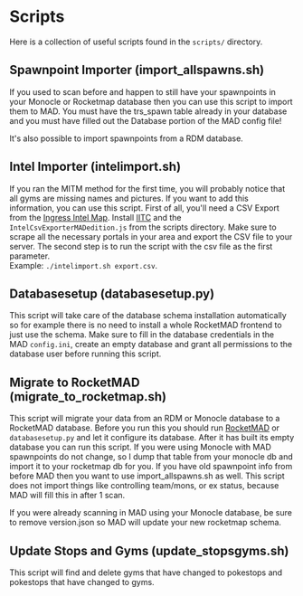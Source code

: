 # Scripts

Here is a collection of useful scripts found in the `scripts/` directory.

## Spawnpoint Importer (import_allspawns.sh)

If you used to scan before and happen to still have your spawnpoints in your Monocle or Rocketmap database then you can use this script to import them to MAD. You must have the trs_spawn table already in your database and you must have filled out the Database portion of the MAD config file!

It's also possible to import spawnpoints from a RDM database.

## Intel Importer (intelimport.sh)

If you ran the MITM method for the first time, you will probably notice that all gyms are missing names and pictures. If you want to add this information, you can use this script. First of all, you'll need a CSV Export from the  [Ingress Intel Map](https://intel.ingress.com/intel). Install [IITC](https://iitc.me/) and the `IntelCsvExporterMADedition.js` from the scripts directory. Make sure to scrape all the necessary portals in your area and export the CSV file to your server. The second step is to run the script with the csv file as the first parameter.  
Example: `./intelimport.sh export.csv`.

## Databasesetup (databasesetup.py)

This script will take care of the database schema installation automatically so for example there is no need to install a whole RocketMAD frontend to just use the schema. Make sure to fill in the database credentials in the MAD `config.ini`, create an empty database and grant all permissions to the database user before running this script.

## Migrate to RocketMAD (migrate_to_rocketmap.sh)

This script will migrate your data from an RDM or Monocle database to a RocketMAD database. Before you run this you should run [RocketMAD](https://github.com/cecpk/Rocketmad) or `databasesetup.py` and let it configure its database. After it has built its empty database you can run this script. If you were using Monocle with MAD spawnpoints do not change, so I dump that table from your monocle db and import it to your rocketmap db for you. If you have old spawnpoint info from before MAD then you want to use import_allspawns.sh as well. This script does not import things like controlling team/mons, or ex status, because MAD will fill this in after 1 scan.

If you were already scanning in MAD using your Monocle database, be sure to remove version.json so MAD will update your new rocketmap schema.

## Update Stops and Gyms (update_stopsgyms.sh)

This script will find and delete gyms that have changed to pokestops and pokestops that have changed to gyms.
